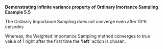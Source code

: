**Demonstrating infinite variance property of Ordinary Imortance Sampling Example 5.5**

The Ordinary Importance Sampling does not converge even after 10^6 episodes

Whereas, the Weighted Importance Sampling method converges to true value of 1 right after the first time the **'left'** action is chosen.
